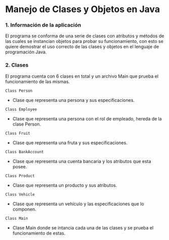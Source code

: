 # Manejo de Clases y Objetos en Java

### 1. Información de la aplicación
El programa se conforma de una serie de clases con atributos y métodos de las cuales se instancian objetos para probar su funcionamiento, con esto se quiere demostrar el uso correcto de las clases y objetos en el lenguaje de programación Java.

### 2. Clases
El programa cuenta con 6 clases en total y un archivo Main que prueba el funcionamiento de las mismas.

```
Class Person
```
- Clase que representa una persona y sus especificaciones.

```
Class Employee
```
- Clase que representa una persona con el rol de empleado, hereda de la clase Person.

```
Class Fruit
```
- Clase que representa una fruta y sus especificaciones.

```
Class BankAccount
```
- Clase que representa una cuenta bancaria y los atributos que esta posee.

```
Class Product
```
- Clase que representa un producto y sus atributos.

```
Class Vehicle
```
- Clase que representa un vehículo y las especificaciones que lo componen.

```
Class Main
```
- Clase Main donde se intancia cada una de las clases y se prueba el funcionamiento de estas.